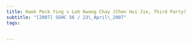 ```yaml
---
title: Kwek Peck Ying v Loh Kwang Chay (Chen Hui Jie, Third Party) 
subtitle: "[2007] SGHC 56 / 23\_April\_2007"
tags:


---
```


